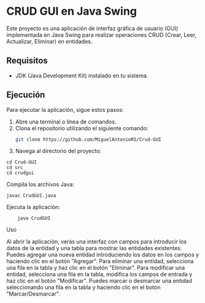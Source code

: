 # CRUD GUI en Java Swing

Este proyecto es una aplicación de interfaz gráfica de usuario (GUI) implementada en Java Swing para realizar operaciones CRUD (Crear, Leer, Actualizar, Eliminar) en entidades.

## Requisitos

- JDK (Java Development Kit) instalado en tu sistema. 

## Ejecución 

Para ejecutar la aplicación, sigue estos pasos:

1. Abre una terminal o línea de comandos.
2. Clona el repositorio utilizando el siguiente comando:
   ```bash
   git clone https://github.com/MiguelAntonioRS/Crud-GUI

3. Navega al directorio del proyecto:


```
cd Crud-GUI
cd src
cd crudgui
```
   
 Compila los archivos Java:

```
javac CrudGUI.java
```
Ejecuta la aplicación:

```
    java CrudGUI
```
Uso

   Al abrir la aplicación, verás una interfaz con campos para introducir los datos de la entidad y una tabla para mostrar las entidades existentes.
   Puedes agregar una nueva entidad introduciendo los datos en los campos y haciendo clic en el botón "Agregar".
   Para eliminar una entidad, selecciona una fila en la tabla y haz clic en el botón "Eliminar".
   Para modificar una entidad, selecciona una fila en la tabla, modifica los campos de entrada y haz clic en el botón "Modificar". 
   Puedes marcar o desmarcar una entidad seleccionando una fila en la tabla y haciendo clic en el botón "Marcar/Desmarcar".
